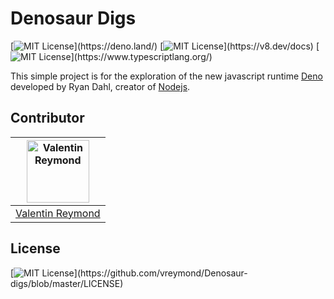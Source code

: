 # Denosaur Digs

[![MIT License](https://img.shields.io/badge/deno-0.41-yellow?)](https://deno.land/)
[![MIT License](https://img.shields.io/badge/V8%20engine-8.2.308-green?)](https://v8.dev/docs)
[![MIT License](https://img.shields.io/badge/typescript-3.8.3-blue?)](https://www.typescriptlang.org/)

This simple project is for the exploration of the new javascript runtime [Deno](https://deno.land/ "Deno's Homepage") developed by Ryan Dahl, creator of [Nodejs](https://nodejs.org/ "Nodejs's Homepage").

## Contributor
|<a href="https://github.com/vreymond"><img alt="Valentin Reymond" src="https://avatars2.githubusercontent.com/u/25683049?s=460&u=2601a55abad686c7bf9176391995a1e4cb73801f&v=4" width=100></a>|
|---|
|[Valentin Reymond](https://github.com/vreymond)|

## License

[![MIT License](https://img.shields.io/apm/l/atomic-design-ui.svg?)](https://github.com/vreymond/Denosaur-digs/blob/master/LICENSE)
